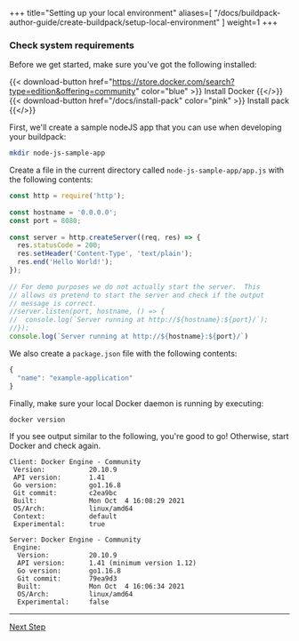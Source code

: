
+++
title="Setting up your local environment"
aliases=[
  "/docs/buildpack-author-guide/create-buildpack/setup-local-environment"
]
weight=1
+++

### Check system requirements

Before we get started, make sure you've got the following installed:

{{< download-button href="https://store.docker.com/search?type=edition&offering=community" color="blue" >}} Install Docker {{</>}}
{{< download-button href="/docs/install-pack" color="pink" >}} Install pack {{</>}}

<!-- test:suite=create-buildpack;weight=1 -->

<!-- test:setup:exec;exit-code=-1 -->
<!--
```bash
docker rmi test-node-js-app
pack config trusted-builders add cnbs/sample-builder:jammy
```
-->

<!-- test:teardown:exec -->
<!--
```bash
docker rmi test-node-js-app
```
-->

First, we'll create a sample nodeJS app that you can use when developing your buildpack:

<!-- test:exec -->
```bash
mkdir node-js-sample-app
```
<!--+- "{{execute}}"+-->

Create a file in the current directory called `node-js-sample-app/app.js`<!--+"{{open}}"+--> with the following contents:

<!-- test:file=node-js-sample-app/app.js -->
```javascript
const http = require('http');
 
const hostname = '0.0.0.0';
const port = 8080;
 
const server = http.createServer((req, res) => {
  res.statusCode = 200;
  res.setHeader('Content-Type', 'text/plain');
  res.end('Hello World!');
});
 
// For demo purposes we do not actually start the server.  This
// allows us pretend to start the server and check if the output
// message is correct.
//server.listen(port, hostname, () => {
//  console.log(`Server running at http://${hostname}:${port}/`);
//});
console.log(`Server running at http://${hostname}:${port}/`)
```

We also create a `package.json` file with the following contents:

<!-- test:file=node-js-sample-app/package.json -->
```javascript
{
  "name": "example-application"
}
```

Finally, make sure your local Docker daemon is running by executing:

<!-- test:exec -->
```bash
docker version
```
<!--+- "{{execute}}"+-->

If you see output similar to the following, you're good to go! Otherwise, start Docker and check again.

```
Client: Docker Engine - Community
 Version:           20.10.9
 API version:       1.41
 Go version:        go1.16.8
 Git commit:        c2ea9bc
 Built:             Mon Oct  4 16:08:29 2021
 OS/Arch:           linux/amd64
 Context:           default
 Experimental:      true

Server: Docker Engine - Community
 Engine:
  Version:          20.10.9
  API version:      1.41 (minimum version 1.12)
  Go version:       go1.16.8
  Git commit:       79ea9d3
  Built:            Mon Oct  4 16:06:34 2021
  OS/Arch:          linux/amd64
  Experimental:     false
```

<!--+ if false +-->
---

<a href="/docs/for-buildpack-authors/tutorials/basic-buildpack/02_building-blocks-cnb" class="button bg-pink">Next Step</a>
<!--+ end+-->
